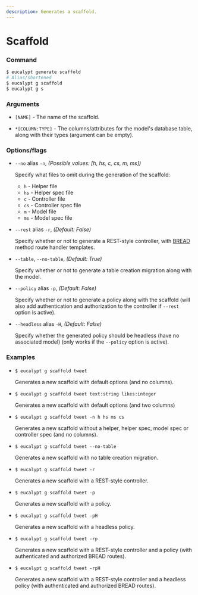 ```yaml
---
description: Generates a scaffold.
---
```


# Scaffold

### Command

```ruby
$ eucalypt generate scaffold
# Alias/shortened
$ eucalypt g scaffold
$ eucalypt g s
```

### Arguments

* `[NAME]` - The name of the scaffold.

* `*[COLUMN:TYPE]` - The columns/attributes for the model's database table, along with their types \(argument can be empty\).

### Options/flags

* `--no` alias `-n`, _\(Possible values: \[h, hs, c, cs, m, ms\]\)_

  Specify what files to omit during the generation of the scaffold:

  * `h` - Helper file
  * `hs` - Helper spec file
  * `c` - Controller file
  * `cs` - Controller spec file
  * `m` - Model file
  * `ms` - Model spec file

* `--rest` alias `-r`, _\(Default: False\)_

  Specify whether or not to generate a REST-style controller, with [BREAD](http://paul-m-jones.com/archives/291) method route handler templates.

* `--table`, `--no-table`, _\(Default: True\)_

  Specify whether or not to generate a table creation migration along with the model.

* `--policy` alias `-p`, _\(Default: False\)_

  Specify whether or not to generate a policy along with the scaffold \(will also add authentication and authorization to the controller if `--rest` option is active\).

* `--headless` alias `-H`, _\(Default: False\)_

  Specify whether the generated policy should be headless \(have no associated model\) \(only works if the `--policy` option is active\).

### Examples

* `$ eucalypt g scaffold tweet`

  Generates a new scaffold with default options \(and no columns\).

* `$ eucalypt g scaffold tweet text:string likes:integer`

  Generates a new scaffold with default options \(and two columns\)

* `$ eucalypt g scaffold tweet -n h hs ms cs`

  Generates a new scaffold without a helper, helper spec, model spec or controller spec \(and no columns\).

* `$ eucalypt g scaffold tweet --no-table`

  Generates a new scaffold with no table creation migration.

* `$ eucalypt g scaffold tweet -r`

  Generates a new scaffold with a REST-style controller.

* `$ eucalypt g scaffold tweet -p`

  Generates a new scaffold with a policy.

* `$ eucalypt g scaffold tweet -pH`

  Generates a new scaffold with a headless policy.

* `$ eucalypt g scaffold tweet -rp`

  Generates a new scaffold with a REST-style controller and a policy \(with authenticated and authorized BREAD routes\).

* `$ eucalypt g scaffold tweet -rpH`

  Generates a new scaffold with a REST-style controller and a headless policy \(with authenticated and authorized BREAD routes\).



